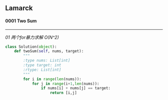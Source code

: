 ## Lamarck &nbsp; &nbsp; &nbsp;
#### 0001 Two Sum
---


*01  两个for暴力求解 O(N^2)*
```python
class Solution(object):
    def twoSum(self, nums, target):
        """
        :type nums: List[int]
        :type target: int
        :rtype: List[int]
        """
        for i in range(len(nums)):
            for j in range(i+1,len(nums)):
                if nums[i] + nums[j] == target:
                    return [i,j]
```



